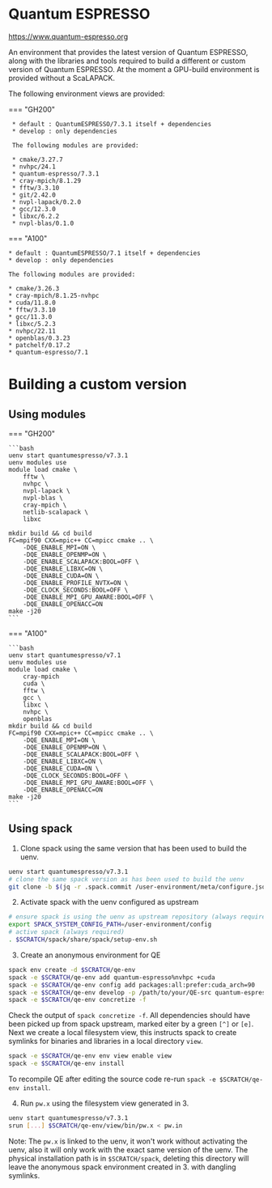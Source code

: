 # Quantum ESPRESSO

https://www.quantum-espresso.org

An environment that provides the latest version of Quantum ESPRESSO, along with the libraries and tools required to build a different or custom version of Quantum ESPRESSO.
At the moment a GPU-build environment is provided without a ScaLAPACK.

The following environment views are provided:

=== "GH200"

     * default : QuantumESPRESSO/7.3.1 itself + dependencies
     * develop : only dependencies

     The following modules are provided:

     * cmake/3.27.7
     * nvhpc/24.1
     * quantum-espresso/7.3.1
     * cray-mpich/8.1.29
     * fftw/3.3.10
     * git/2.42.0
     * nvpl-lapack/0.2.0
     * gcc/12.3.0
     * libxc/6.2.2
     * nvpl-blas/0.1.0

=== "A100"

    * default : QuantumESPRESSO/7.1 itself + dependencies
    * develop : only dependencies

    The following modules are provided:

    * cmake/3.26.3
    * cray-mpich/8.1.25-nvhpc
    * cuda/11.8.0
    * fftw/3.3.10
    * gcc/11.3.0
    * libxc/5.2.3
    * nvhpc/22.11
    * openblas/0.3.23
    * patchelf/0.17.2
    * quantum-espresso/7.1


# Building a custom version

## Using modules

=== "GH200"

    ```bash
    uenv start quantumespresso/v7.3.1
    uenv modules use
    module load cmake \
        fftw \
        nvhpc \
        nvpl-lapack \
        nvpl-blas \
        cray-mpich \
        netlib-scalapack \
        libxc

    mkdir build && cd build
    FC=mpif90 CXX=mpic++ CC=mpicc cmake .. \
        -DQE_ENABLE_MPI=ON \
        -DQE_ENABLE_OPENMP=ON \
        -DQE_ENABLE_SCALAPACK:BOOL=OFF \
        -DQE_ENABLE_LIBXC=ON \
        -DQE_ENABLE_CUDA=ON \
        -DQE_ENABLE_PROFILE_NVTX=ON \
        -DQE_CLOCK_SECONDS:BOOL=OFF \
        -DQE_ENABLE_MPI_GPU_AWARE:BOOL=OFF \
        -DQE_ENABLE_OPENACC=ON
    make -j20
    ```

=== "A100"

    ```bash
    uenv start quantumespresso/v7.1
    uenv modules use
    module load cmake \
        cray-mpich
        cuda \
        fftw \
        gcc \
        libxc \
        nvhpc \
        openblas
    mkdir build && cd build
    FC=mpif90 CXX=mpic++ CC=mpicc cmake .. \
        -DQE_ENABLE_MPI=ON \
        -DQE_ENABLE_OPENMP=ON \
        -DQE_ENABLE_SCALAPACK:BOOL=OFF \
        -DQE_ENABLE_LIBXC=ON \
        -DQE_ENABLE_CUDA=ON \
        -DQE_CLOCK_SECONDS:BOOL=OFF \
        -DQE_ENABLE_MPI_GPU_AWARE:BOOL=OFF \
        -DQE_ENABLE_OPENACC=ON
    make -j20
    ```

## Using spack

1. Clone spack using the same version that has been used to build the uenv. 
```bash
uenv start quantumespresso/v7.3.1
# clone the same spack version as has been used to build the uenv
git clone -b $(jq -r .spack.commit /user-environment/meta/configure.json) $(jq -r .spack.repo /user-environment/meta/configure.json) $SCRATCH/spack
```

2. Activate spack with the uenv configured as upstream
```bash
# ensure spack is using the uenv as upstream repository (always required)
export SPACK_SYSTEM_CONFIG_PATH=/user-environment/config
# active spack (always required)
. $SCRATCH/spack/share/spack/setup-env.sh
```

3. Create an anonymous environment for QE
```bash
spack env create -d $SCRATCH/qe-env
spack -e $SCRATCH/qe-env add quantum-espresso%nvhpc +cuda
spack -e $SCRATCH/qe-env config add packages:all:prefer:cuda_arch=90
spack -e $SCRATCH/qe-env develop -p /path/to/your/QE-src quantum-espresso@=develop
spack -e $SCRATCH/qe-env concretize -f
```
Check the output of `spack concretize -f`. All dependencies should have been picked up from spack upstream, marked eiter by a green `[^]` or `[e]`.
Next we create a local filesystem view, this instructs spack to create symlinks for binaries and libraries in a local directory `view`.
```bash
spack -e $SCRATCH/qe-env env view enable view
spack -e $SCRATCH/qe-env install
```
To recompile QE after editing the source code re-run `spack -e $SCRATCH/qe-env install`.

4. Run `pw.x` using the filesystem view generated in 3.
```bash
uenv start quantumespresso/v7.3.1
srun [...] $SCRATCH/qe-env/view/bin/pw.x < pw.in
```
Note: The `pw.x` is linked to the uenv, it won't work without activating the uenv, also it will only work with the exact same version of the uenv. The physical installation path is in `$SCRATCH/spack`, deleting this directory will leave the anonymous spack environment created in 3. with dangling symlinks.





